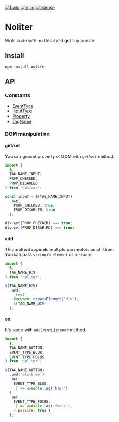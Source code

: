 [![build](https://img.shields.io/github/workflow/status/TroyTae/noliter/noliter/main?style=flat-square)](https://github.com/TroyTae/noliter/actions?query=workflow%3Anoliter)
[![npm](https://img.shields.io/npm/v/noliter?color=%23fb3e44&style=flat-square)](https://www.npmjs.com/package/noliter)
[![license](https://img.shields.io/github/license/TroyTae/noliter?style=flat-square)](https://github.com/TroyTae/noliter/blob/main/LICENSE)

# Noliter

Write code with no literal and get tiny bundle

## Install

```
npm install noliter
```

## API

### Constants

 - [EventType](./src/constants/EventType.ts)
 - [InputType](./src/constants/InputType.ts)
 - [Property](./src/constants/Property.ts)
 - [TagName](./src/constants/TagName.ts)

### DOM manipulation

#### get/set

You can get/set property of DOM with `get`/`set` method.

```javascript
import {
  $,
  TAG_NAME_INPUT,
  PROP_CHECKED,
  PROP_DISABLED
} from 'noliter';

const input = $(TAG_NAME_INPUT)
  .set(
    PROP_CHECKED, true,
    PROP_DISABLED, true
  );

div.get(PROP_CHECKED) === true;
div.get(PROP_DISABLED) === true;
```

#### add

This method appends multiple parameters as children.  
You can pass `string` or `element` or `instance`.  

```javascript
import {
  $,
  TAG_NAME_DIV
} from 'noliter';

$(TAG_NAME_DIV)
  .add(
    'text',
    document.createElement('div'),
    $(TAG_NAME_DIV)
  );
```

#### on

It's same with `addEventListener` method.

```javascript
import {
  $,
  TAG_NAME_BUTTON,
  EVENT_TYPE_BLUR,
  EVENT_TYPE_FOCUS
} from 'noliter';

$(TAG_NAME_BUTTON)
  .add('click me')
  .on(
    EVENT_TYPE_BLUR,
    () => console.log('blur')
  )
  .on(
    EVENT_TYPE_FOCUS,
    () => console.log('focus'),
    { passive: true }
  );
```
